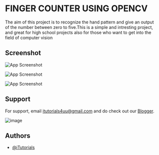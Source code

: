 
# FINGER COUNTER USING OPENCV

The aim of this project is to recognize the hand pattern and give
an output of the number between zero to five.This is a simple and
intresting project, and great for high school projects also for 
those who want to get into the field of computer vision
## Screenshot

![App Screenshot](https://lh3.googleusercontent.com/-EBzvF381KX4/YUXX80LeLEI/AAAAAAAAAAk/V9Pn0plAjOkoLbpm-GFHL5PAg7GaArO2wCLcBGAsYHQ/w400-h316/image.png)

![App Screenshot](https://lh3.googleusercontent.com/-pDlrP7bjGVo/YUXLagTrdWI/AAAAAAAAAAc/0YHwpm-T4jMp8vBjgaxXGXugFpDtrrQTQCLcBGAsYHQ/w668-h372/image.png)

![App Screenshot](https://lh3.googleusercontent.com/-_ddtoLqRPCw/YUXHZW1rcRI/AAAAAAAAAAU/UfrX8825BFYfHfe7o1iyOE69JAM0edRZgCLcBGAsYHQ/w648-h337/image.png)
## Support

For support, email itutorials4uu@gmail.com and do check out our [Blogger](https://itutorialsforu.blogspot.com/).

  ![image](https://www.linkpicture.com/q/IMG_4771.png)
    
## Authors

- [@iTutorials](https://github.com/iTutorials4u/PROJECTS.git)

  